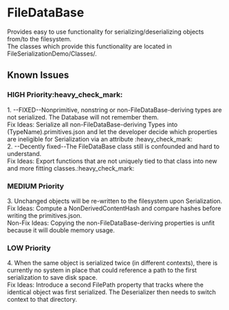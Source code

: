 # FileDataBase
Provides easy to use functionality for serializing/deserializing objects from/to the filesystem. </br>
The classes which provide this functionality are located in FileSerializationDemo/Classes/.</br>
## Known Issues
<h3>HIGH Priority:heavy_check_mark:</h3>
1. --FIXED--Nonprimitive, nonstring or non-FileDataBase-deriving types are not serialized. The Database will not remember them.</br>
  Fix Ideas: Serialize all non-FileDataBase-deriving Types into (TypeName).primitives.json and let the developer decide which properties are ineligible for Serialization via an attribute :heavy_check_mark:</br>
2. --Decently fixed--The FileDataBase class still is confounded and hard to understand.</br>
  Fix Ideas: Export functions that are not uniquely tied to that class into new and more fitting classes.:heavy_check_mark:
<h3>MEDIUM Priority</h3>
3. Unchanged objects will be re-written to the filesystem upon Serialization.</br>
  Fix Ideas: Compute a NonDerivedContentHash and compare hashes before writing the primitives.json.</br>
  Non-Fix Ideas: Copying the non-FileDataBase-deriving properties is unfit because it will double memory usage.
<h3>LOW Priority</h3>
4. When the same object is serialized twice (in different contexts), there is currently no system in place that could reference a path to the first serialization to save disk space.</br>
  Fix Ideas: Introduce a second FilePath property that tracks where the identical object was first serialized. The Deserializer then needs to switch context to that directory.
